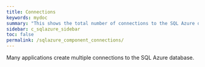 ```yaml
---
title: Connections
keywords: mydoc
summary: "This shows the total number of connections to the SQL Azure database."
sidebar: c_sqlazure_sidebar
toc: false
permalink: /sqlazure_component_connections/
---
```





<note type="note">Many applications create multiple connections to the SQL Azure database.</note>
